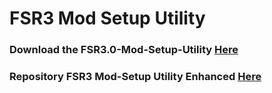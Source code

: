 # FSR3 Mod Setup Utility
### Download the FSR3.0-Mod-Setup-Utility [Here](https://sharemods.com/lw8y546t2hwm/FSR3_v2.8.3.rar.html)<br/>

### Repository FSR3 Mod-Setup Utility Enhanced [Here](https://github.com/P4TOLINO06/FSR3-Mod-Setup-Utility-Enhanced)